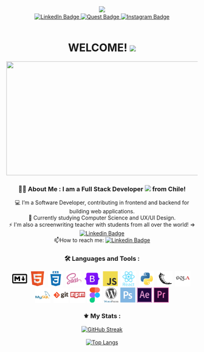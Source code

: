 <div id="header" align="center">
  <img src="https://media.giphy.com/media/xT1XGzXhVgWRLN1Cco/giphy.gif" width="100"/>
  <div id="badges">
  <a href="your-linkedin-URL">
    <img src="https://img.shields.io/badge/LinkedIn-blue?style=for-the-badge&logo=linkedin&logoColor=white" alt="LinkedIn Badge"/>
  </a>
  <a href="https://screenwriters.quest/">
    <img src="https://img.shields.io/badge/Screenwriter's Quest-orange?style=for-the-badge" alt="Quest Badge"/>
  </a>
  <a href="https://www.instagram.com/wakeup.mau/">
    <img src="https://img.shields.io/badge/Instagram-9cf?style=for-the-badge&logo=instagram&logoColor=white" alt="Instagram Badge"/>
  </a>
</div>
<img src="https://komarev.com/ghpvc/?username=MauLight&style=flat-square&color=blue" alt=""/>
<h1>
  WELCOME!
  <img src="https://media.giphy.com/media/3o7buho4V6joPjIWty/giphy-downsized.gif" width="60px"/>
</h1>
</div>
<div align="center">
  <img src="https://media.giphy.com/media/1GEATImIxEXVR79Dhk/giphy.gif" width="600" height="300"/>

### :man_technologist: About Me : I am a Full Stack Developer <img src="https://media.giphy.com/media/afn6ts3eRHxQ5pZtZ9/giphy.gif" width="30"> from Chile!
  :computer: I’m a Software Developer, contributing in frontend and backend for building web applications.
  <br>
  :floppy_disk: Currently studying Computer Science and UX/UI Design.
  <br>
  :zap: I'm also a screenwriting teacher with students from all over the world! => [![Linkedin Badge](https://img.shields.io/badge/-screenwriters'quest-orange?style=flat)](https://screenwriters.quest/)
  <br>
  :mailbox:How to reach me: [![Linkedin Badge](https://img.shields.io/badge/-MauLuz-blue?style=flat&logo=Linkedin&logoColor=white)](https://www.linkedin.com/in/mauluz/)

### :hammer_and_wrench: Languages and Tools :
  <div>
  <img src="https://github.com/devicons/devicon/blob/master/icons/markdown/markdown-original.svg" title="Markdown" alt="Markdown" width="40" height="40"/>&nbsp;
      <img src="https://github.com/devicons/devicon/blob/master/icons/html5/html5-original.svg" title="HTML5" alt="HTML" width="40" height="40"/>&nbsp;
  <img src="https://github.com/devicons/devicon/blob/master/icons/css3/css3-plain-wordmark.svg"  title="CSS3" alt="CSS" width="40" height="40"/>&nbsp;
  <img src="https://github.com/devicons/devicon/blob/master/icons/sass/sass-original.svg"  title="SASS" alt="SASS" width="40" height="40"/>&nbsp;
      <img src="https://github.com/devicons/devicon/blob/master/icons/bootstrap/bootstrap-original.svg"  title="Bootstrap" alt="Bootstrap" width="40" height="40"/>&nbsp;
  <img src="https://github.com/devicons/devicon/blob/master/icons/javascript/javascript-original.svg" title="JavaScript" alt="JavaScript" width="40"/>&nbsp; 
  <img src="https://github.com/devicons/devicon/blob/master/icons/react/react-original-wordmark.svg" title="React" alt="React" width="40" height="40"/>&nbsp;
      <img src="https://github.com/devicons/devicon/blob/master/icons/python/python-original.svg" title="Python" alt="Python" width="40" height="40"/>&nbsp;
          <img src="https://github.com/devicons/devicon/blob/master/icons/flask/flask-original.svg" title="Flask" alt="Flask" width="40" height="40"/>&nbsp;
      <img src="https://github.com/devicons/devicon/blob/master/icons/sqlalchemy/sqlalchemy-original.svg" title="SQLAlchemy"  alt="MySQL" width="40" height="40"/>&nbsp;
  <img src="https://github.com/devicons/devicon/blob/master/icons/mysql/mysql-original-wordmark.svg" title="MySQL"  alt="MySQL" width="40" height="40"/>&nbsp;
  <img src="https://github.com/devicons/devicon/blob/master/icons/git/git-original-wordmark.svg" title="Git" **alt="Git" width="40" height="40"/>
      <img src="https://github.com/devicons/devicon/blob/master/icons/npm/npm-original-wordmark.svg" title="NPM" **alt="NPM" width="40" height="40"/>
      <img src="https://github.com/devicons/devicon/blob/master/icons/figma/figma-original.svg" title="Figma" **alt="Figma" width="40" height="40"/>
          <img src="https://github.com/devicons/devicon/blob/master/icons/wordpress/wordpress-original.svg" title="Wordpress" **alt="Wordpress" width="40" height="40"/>
  <img src="https://github.com/devicons/devicon/blob/master/icons/photoshop/photoshop-plain.svg" title="Photoshop" **alt="Photoshop" width="40" height="40"/>
  <img src="https://github.com/devicons/devicon/blob/master/icons/aftereffects/aftereffects-original.svg" title="After Effects" **alt="After Effects" width="40" height="40"/>
  <img src="https://github.com/devicons/devicon/blob/master/icons/premierepro/premierepro-original.svg" title="Premiere Pro" **alt="Premiere Pro" width="40" height="40"/>
</div>
</div>
<div align="center">

### :fleur_de_lis: My Stats :
  [![GitHub Streak](http://github-readme-streak-stats.herokuapp.com?user=MauLight&theme=dark&background=000000)](https://git.io/streak-stats)
  <br>
  <br>
  [![Top Langs](https://github-readme-stats.vercel.app/api/top-langs/?username=MauLight&layout=compact&theme=vision-friendly-dark)](https://github.com/anuraghazra/github-readme-stats)
</div>


